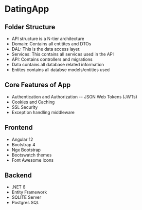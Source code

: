 # DatingApp

## Folder Structure

- API structure is a N-tier architecture
- Domain: Contains all entitites and DTOs
- DAL: This is the data access layer.
- Services: This contains all services used in the API
- API: Contains controllers and migrations
- Data contains all database related information
- Entites contains all databse models/entities used

## Core Features of App

- Authentication and Authorization
-- JSON Web Tokens (JWTs)
- Cookies and Caching
- SSL Security
- Exception handling middleware

## Frontend

- Angular 12
- Bootstrap 4
- Ngx Bootstrap
- Bootswatch themes
- Font Awesome Icons

## Backend

- .NET 6
- Entity Framework
- SQLITE Server
- Postgres SQL
